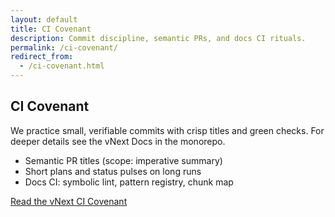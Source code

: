 ```yaml
---
layout: default
title: CI Covenant
description: Commit discipline, semantic PRs, and docs CI rituals.
permalink: /ci-covenant/
redirect_from:
  - /ci-covenant.html
---
```


<section class="container">
  <h1 class="mt-0">CI Covenant</h1>
  <p class="mt-1">We practice small, verifiable commits with crisp titles and green checks. For deeper details see the vNext Docs in the monorepo.</p>
  <ul class="mt-1">
    <li>Semantic PR titles (scope: imperative summary)</li>
    <li>Short plans and status pulses on long runs</li>
    <li>Docs CI: symbolic lint, pattern registry, chunk map</li>
  </ul>
  <p class="mt-2"><a class="btn btn-outline" href="https://github.com/hyphamind-ai/hyphaMind/blob/main/docs/vnext/CI_COVENANT.md">Read the vNext CI Covenant</a></p>
</section>
